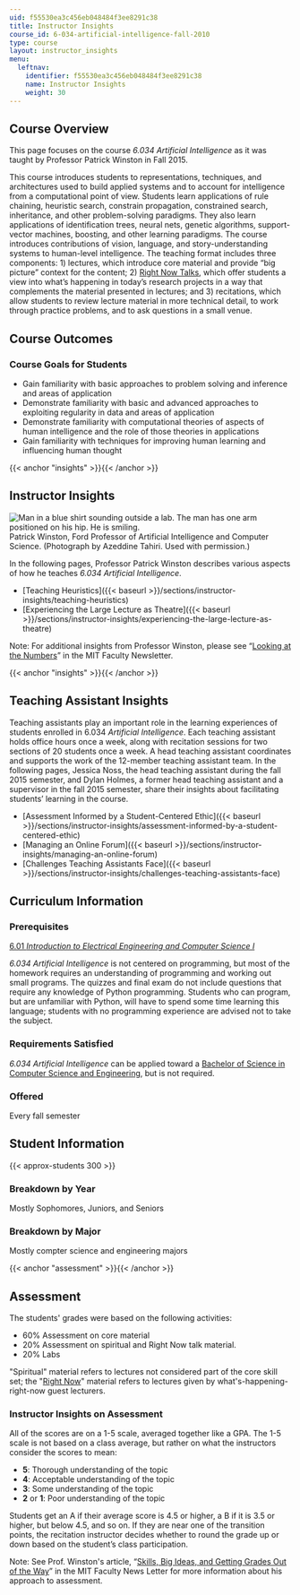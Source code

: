 ```yaml
---
uid: f55530ea3c456eb048484f3ee8291c38
title: Instructor Insights
course_id: 6-034-artificial-intelligence-fall-2010
type: course
layout: instructor_insights
menu:
  leftnav:
    identifier: f55530ea3c456eb048484f3ee8291c38
    name: Instructor Insights
    weight: 30
---
```


Course Overview
---------------

This page focuses on the course _6.034 Artificial Intelligence_ as it was taught by Professor Patrick Winston in Fall 2015.

This course introduces students to representations, techniques, and architectures used to build applied systems and to account for intelligence from a computational point of view. Students learn applications of rule chaining, heuristic search, constrain propagation, constrained search, inheritance, and other problem-solving paradigms. They also learn applications of identification trees, neural nets, genetic algorithms, support-vector machines, boosting, and other learning paradigms. The course introduces contributions of vision, language, and story-understanding systems to human-level intelligence. The teaching format includes three components: 1) lectures, which introduce core material and provide “big picture” context for the content; 2) [Right Now Talks](http://web.mit.edu/fnl/volume/254/winston.html), which offer students a view into what’s happening in today’s research projects in a way that complements the material presented in lectures; and 3) recitations, which allow students to review lecture material in more technical detail, to work through practice problems, and to ask questions in a small venue.

Course Outcomes
---------------

### Course Goals for Students

*   Gain familiarity with basic approaches to problem solving and inference and areas of application
*   Demonstrate familiarity with basic and advanced approaches to exploiting regularity in data and areas of application
*   Demonstrate familiarity with computational theories of aspects of human intelligence and the role of those theories in applications
*   Gain familiarity with techniques for improving human learning and influencing human thought

{{< anchor "insights" >}}{{< /anchor >}}

Instructor Insights
-------------------

![Man in a blue shirt sounding outside a lab. The man has one arm positioned on his hip. He is smiling.](https://open-learning-course-data-production.s3.amazonaws.com/6-034-artificial-intelligence-fall-2010/c91b44488e85cb8717b2cea9bb11dbd5_PatrickWinston.jpg)  
Patrick Winston, Ford Professor of Artificial Intelligence and Computer Science. (Photograph by Azeddine Tahiri. Used with permission.)

In the following pages, Professor Patrick Winston describes various aspects of how he teaches _6.034_ _Artificial Intelligence_.

*   [Teaching Heuristics]({{< baseurl >}}/sections/instructor-insights/teaching-heuristics)
*   [Experiencing the Large Lecture as Theatre]({{< baseurl >}}/sections/instructor-insights/experiencing-the-large-lecture-as-theatre)

Note: For additional insights from Professor Winston, please see “[Looking at the Numbers](http://web.mit.edu/fnl/volume/232/winston.html)” in the MIT Faculty Newsletter.

{{< anchor "insights" >}}{{< /anchor >}}

Teaching Assistant Insights
---------------------------

Teaching assistants play an important role in the learning experiences of students enrolled in 6.034 _Artificial Intelligence_. Each teaching assistant holds office hours once a week, along with recitation sessions for two sections of 20 students once a week. A head teaching assistant coordinates and supports the work of the 12-member teaching assistant team. In the following pages, Jessica Noss, the head teaching assistant during the fall 2015 semester, and Dylan Holmes, a former head teaching assistant and a supervisor in the fall 2015 semester, share their insights about facilitating students’ learning in the course.

*   [Assessment Informed by a Student-Centered Ethic]({{< baseurl >}}/sections/instructor-insights/assessment-informed-by-a-student-centered-ethic)
*   [Managing an Online Forum]({{< baseurl >}}/sections/instructor-insights/managing-an-online-forum)
*   [Challenges Teaching Assistants Face]({{< baseurl >}}/sections/instructor-insights/challenges-teaching-assistants-face)

Curriculum Information
----------------------

### Prerequisites

[6.01 _Introduction to Electrical Engineering and Computer Science I_](./resolveuid/57f8c4ea1c782702c63200a6a9810fd5)

_6.034 Artificial Intelligence_ is not centered on programming, but most of the homework requires an understanding of programming and working out small programs. The quizzes and final exam do not include questions that require any knowledge of Python programming. Students who can program, but are unfamiliar with Python, will have to spend some time learning this language; students with no programming experience are advised not to take the subject.

### Requirements Satisfied

_6.034 Artificial Intelligence_ can be applied toward a [Bachelor of Science in Computer Science and Engineering](http://www.eecs.mit.edu/docs/ug/Checklist.pdf), but is not required.

### Offered

Every fall semester

Student Information
-------------------

{{< approx-students 300 >}}

### Breakdown by Year

Mostly Sophomores, Juniors, and Seniors

### Breakdown by Major

Mostly compter science and engineering majors

{{< anchor "assessment" >}}{{< /anchor >}}

Assessment
----------

The students' grades were based on the following activities:

- 60% Assessment on core material
- 20% Assessment on spiritual and Right Now talk material.
- 20% Labs

"Spiritual" material refers to lectures not considered part of the core skill set; the "[Right Now](http://web.mit.edu/fnl/volume/254/winston.html)" material refers to lectures given by what's-happening-right-now guest lecturers.

### Instructor Insights on Assessment

All of the scores are on a 1-5 scale, averaged together like a GPA. The 1-5 scale is not based on a class average, but rather on what the instructors consider the scores to mean:

*   **5**: Thorough understanding of the topic
*   **4**: Acceptable understanding of the topic
*   **3**: Some understanding of the topic
*   **2** or **1**: Poor understanding of the topic

Students get an A if their average score is 4.5 or higher, a B if it is 3.5 or higher, but below 4.5, and so on. If they are near one of the transition points, the recitation instructor decides whether to round the grade up or down based on the student’s class participation.

Note: See Prof. Winston's article, “[Skills, Big Ideas, and Getting Grades Out of the Way](http://web.mit.edu/fnl/volume/204/winston.html)” in the MIT Faculty News Letter for more information about his approach to assessment.